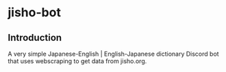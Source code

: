 # jisho-bot

## Introduction
A very simple Japanese-English | English-Japanese dictionary Discord bot that uses webscraping to get data from jisho.org.

